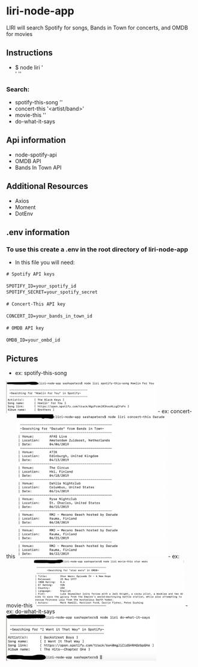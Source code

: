 # liri-node-app
LIRI will search Spotify for songs, Bands in Town for concerts, and OMDB for movies


## Instructions

- $ node liri '<search>' '<term>'

### Search:
- spotify-this-song '<song>'
- concert-this '<artist/band>'
- movie-this '<movie>'
- do-what-it-says

## Api information
- node-spotify-api
- OMDB API
- Bands In Town API

## Additional Resources
- Axios
- Moment
- DotEnv

## .env information
### To use this create a .env in the root directory of liri-node-app
- In this file you will need:
```
# Spotify API keys

SPOTIFY_ID=your_spotify_id
SPOTIFY_SECRET=your_spotify_secret

# Concert-This API key

CONCERT_ID=your_bands_in_town_id

# OMDB API key

OMDB_ID=your_ombd_id
```

## Pictures
- ex: spotify-this-song
<img src="images/spotify-this-song.png" alt="alt text" width="400px">
- ex: concert-this
<img src="images/concert-this.png" alt="alt text" width="400px">
- ex: movie-this
<img src="images/movie-this.png" alt="alt text" width="400px">
- ex: do-what-it-says
<img src="images/do-what-it-says.png" alt="alt text" width="400px">
